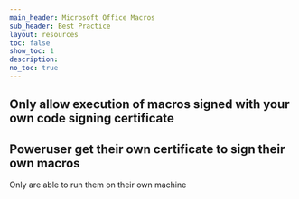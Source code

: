 ```yaml
---
main_header: Microsoft Office Macros
sub_header: Best Practice
layout: resources
toc: false
show_toc: 1
description: 
no_toc: true
---
```



## Only allow execution of macros signed with your own code signing certificate

## Poweruser get their own certificate to sign their own macros

Only are able to run them on their own machine
